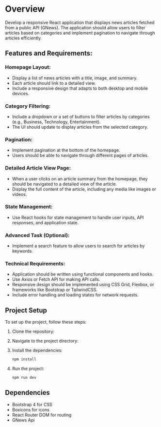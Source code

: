 # **Overview**

Develop a responsive React application that displays news articles fetched from a public API (GNews). The application should allow users to filter articles based on categories and implement pagination to navigate through articles efficiently.

## **Features and Requirements:**

### **Homepage Layout:**

- Display a list of news articles with a title, image, and summary.
- Each article should link to a detailed view.
- Include a responsive design that adapts to both desktop and mobile devices.

### **Category Filtering:**

- Include a dropdown or a set of buttons to filter articles by categories (e.g., Business, Technology, Entertainment).
- The UI should update to display articles from the selected category.

### **Pagination:**

- Implement pagination at the bottom of the homepage.
- Users should be able to navigate through different pages of articles.

### **Detailed Article View Page:**

- When a user clicks on an article summary from the homepage, they should be navigated to a detailed view of the article.
- Display the full content of the article, including any media like images or videos.

### **State Management:**

- Use React hooks for state management to handle user inputs, API responses, and application state.

### **Advanced Task (Optional):**

- Implement a search feature to allow users to search for articles by keywords.

### **Technical Requirements:**

- Application should be written using functional components and hooks.
- Use Axios or Fetch API for making API calls.
- Responsive design should be implemented using CSS Grid, Flexbox, or frameworks like Bootstrap or TailwindCSS.
- Include error handling and loading states for network requests.

## **Project Setup**

To set up the project, follow these steps:

1. Clone the repository:

2. Navigate to the project directory:

3. Install the dependencies:

   ```bash
   npm install
   ```

4. Run the project:
   ```bash
   npm run dev
   ```

## **Dependencies**

- Bootstrap 4 for CSS
- Boxicons for icons
- React Router DOM for routing
- GNews Api

